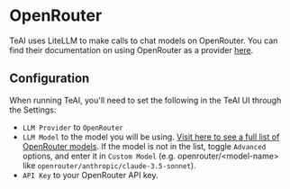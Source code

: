 # OpenRouter

TeAI uses LiteLLM to make calls to chat models on OpenRouter. You can find their documentation on using OpenRouter as a provider [here](https://docs.litellm.ai/docs/providers/openrouter).

## Configuration

When running TeAI, you'll need to set the following in the TeAI UI through the Settings:
* `LLM Provider` to `OpenRouter`
* `LLM Model` to the model you will be using.
[Visit here to see a full list of OpenRouter models](https://openrouter.ai/models).
If the model is not in the list, toggle `Advanced` options, and enter it in `Custom Model` (e.g. openrouter/&lt;model-name&gt; like `openrouter/anthropic/claude-3.5-sonnet`).
* `API Key` to your OpenRouter API key.
